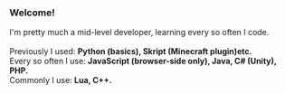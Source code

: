 ### Welcome!
I'm pretty much a mid-level developer, learning every so often I code.<br>
<br>
Previously I used: **Python (basics), Skript (Minecraft plugin)etc.**<br>
Every so often I use: **JavaScript (browser-side only), Java, C# (Unity), PHP.**<br>
Commonly I use: **Lua, C++.**

<!--
**Lort533/Lort533** is a ✨ _special_ ✨ repository because its `README.md` (this file) appears on your GitHub profile.

Here are some ideas to get you started:

- 🔭 I’m currently working on ...
- 🌱 I’m currently learning ...
- 👯 I’m looking to collaborate on ...
- 🤔 I’m looking for help with ...
- 💬 Ask me about ...
- 📫 How to reach me: ...
- 😄 Pronouns: ...
- ⚡ Fun fact: ...
-->
